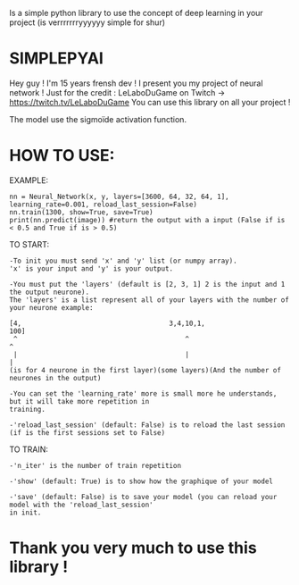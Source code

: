 Is a simple python library to use the concept of deep learning in your project (is verrrrrrryyyyyy simple for shur)

# SIMPLEPYAI
Hey guy !
I'm 15 years frensh dev !
I present you my project of neural network !
Just for the credit : LeLaboDuGame on Twitch -> https://twitch.tv/LeLaboDuGame
You can use this library on all your project !

The model use the sigmoïde activation function.

#   HOW TO USE:
    
EXAMPLE:

    nn = Neural_Network(x, y, layers=[3600, 64, 32, 64, 1], learning_rate=0.001, reload_last_session=False)
    nn.train(1300, show=True, save=True)
    print(nn.predict(image)) #return the output with a input (False if is < 0.5 and True if is > 0.5)

TO START:

    -To init you must send 'x' and 'y' list (or numpy array).
    'x' is your input and 'y' is your output.

    -You must put the 'layers' (default is [2, 3, 1] 2 is the input and 1 the output neurone).
    The 'layers' is a list represent all of your layers with the number of your neurone example:

    [4,                                     3,4,10,1,                                       100]
     ^                                          ^                                             ^ 
     |                                          |                                             |
    (is for 4 neurone in the first layer)(some layers)(And the number of neurones in the output)

    -You can set the 'learning_rate' more is small more he understands, but it will take more repetition in
    training.

    -'reload_last_session' (default: False) is to reload the last session (if is the first sessions set to False)

TO TRAIN:

    -'n_iter' is the number of train repetition

    -'show' (default: True) is to show how the graphique of your model

    -'save' (default: False) is to save your model (you can reload your model with the 'reload_last_session'
    in init.

# Thank you very much to use this library !
